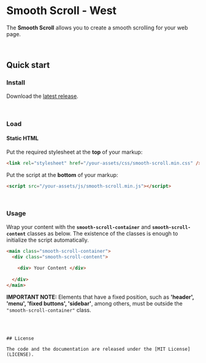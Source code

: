 # Smooth Scroll - West

The **Smooth Scroll** allows you to create a smooth scrolling for your web page.

<br>

## Quick start

### Install

Download the [latest release](https://github.com/willian-west/Smooth-Scroll-West/releases).

<br>

### Load

#### Static HTML

Put the required stylesheet at the **top** of your markup:

```html
<link rel="stylesheet" href="/your-assets/css/smooth-scroll.min.css" />
```



Put the script at the **bottom** of your markup:

```html
<script src="/your-assets/js/smooth-scroll.min.js"></script>
```

<br>


### Usage

Wrap your content with the **`smooth-scroll-container`** and **`smooth-scroll-content`** classes as below. The existence of the classes is enough to initialize the script automatically.

```html
<main class="smooth-scroll-container">
  <div class="smooth-scroll-content">
    
    <div> Your Content </div>
  
  </div>
</main>
```
**IMPORTANT NOTE:** Elements that have a fixed position, such as **'header', 'menu', 'fixed buttons', 'sidebar'**, among others, must be outside the 
`"smooth-scroll-container"` class.


<br>

```

## License

The code and the documentation are released under the [MIT License](LICENSE).